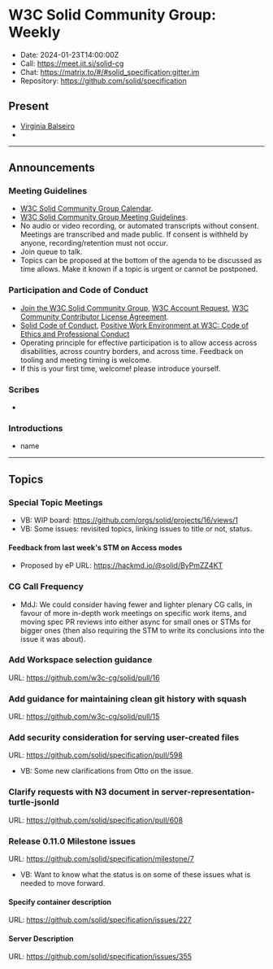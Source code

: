 # W3C Solid Community Group: Weekly

* Date: 2024-01-23T14:00:00Z
* Call: https://meet.jit.si/solid-cg
* Chat: https://matrix.to/#/#solid_specification:gitter.im
* Repository: https://github.com/solid/specification


## Present
* [Virginia Balseiro](https://virginiabalseiro.com/#me)
* 

---

## Announcements

### Meeting Guidelines
* [W3C Solid Community Group Calendar](https://www.w3.org/groups/cg/solid/calendar).
* [W3C Solid Community Group Meeting Guidelines](https://github.com/w3c-cg/solid/blob/main/meetings/README.md).
* No audio or video recording, or automated transcripts without consent. Meetings are transcribed and made public. If consent is withheld by anyone, recording/retention must not occur.
* Join queue to talk.
* Topics can be proposed at the bottom of the agenda to be discussed as time allows. Make it known if a topic is urgent or cannot be postponed.

### Participation and Code of Conduct
* [Join the W3C Solid Community Group](https://www.w3.org/community/solid/join), [W3C Account Request](http://www.w3.org/accounts/request), [W3C Community Contributor License Agreement](https://www.w3.org/community/about/agreements/cla/).
* [Solid Code of Conduct](https://github.com/solid/process/blob/main/code-of-conduct.md), [Positive Work Environment at W3C: Code of Ethics and Professional Conduct](https://www.w3.org/Consortium/cepc/)
* Operating principle for effective participation is to allow access across disabilities, across country borders, and across time. Feedback on tooling and meeting timing is welcome.
* If this is your first time, welcome! please introduce yourself.


### Scribes
* 


### Introductions
* name


---

## Topics

### Special Topic Meetings
* VB: WIP board: https://github.com/orgs/solid/projects/16/views/1
* VB: Some issues: revisited topics, linking issues to title or not, status. 

#### Feedback from last week's STM on Access modes
* Proposed by eP
URL: https://hackmd.io/@solid/ByPmZZ4KT

### CG Call Frequency
* MdJ: We could consider having fewer and lighter plenary CG calls, in favour of more in-depth work meetings on specific work items, and moving spec PR reviews into either async for small ones or STMs for bigger ones (then also requiring the STM to write its conclusions into the issue it was about).

### Add Workspace selection guidance
URL: https://github.com/w3c-cg/solid/pull/16

### Add guidance for maintaining clean git history with squash
URL: https://github.com/w3c-cg/solid/pull/15

### Add security consideration for serving user-created files
URL: https://github.com/solid/specification/pull/598
* VB: Some new clarifications from Otto on the issue.

### Clarify requests with N3 document in server-representation-turtle-jsonld
URL: https://github.com/solid/specification/pull/608

### Release 0.11.0 Milestone issues
URL: https://github.com/solid/specification/milestone/7
* VB: Want to know what the status is on some of these issues what is needed to move forward. 

#### Specify container description
URL: https://github.com/solid/specification/issues/227

#### Server Description
URL: https://github.com/solid/specification/issues/355
